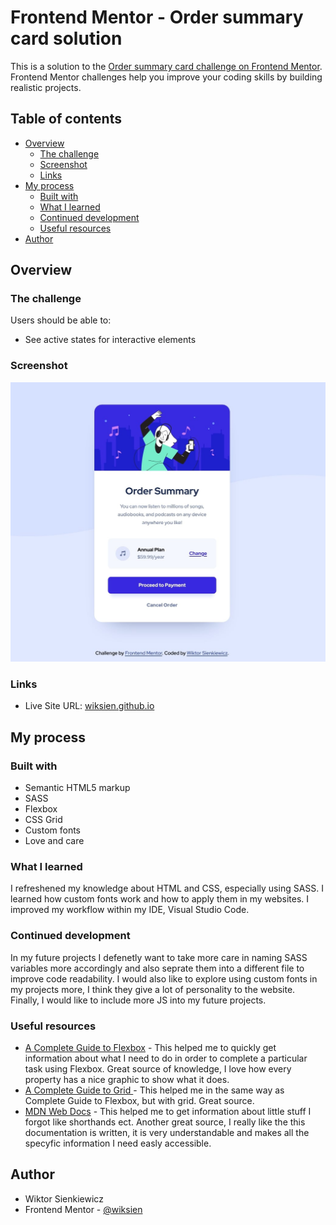 # Frontend Mentor - Order summary card solution

This is a solution to the [Order summary card challenge on Frontend Mentor](https://www.frontendmentor.io/challenges/order-summary-component-QlPmajDUj). Frontend Mentor challenges help you improve your coding skills by building realistic projects. 

## Table of contents

- [Overview](#overview)
  - [The challenge](#the-challenge)
  - [Screenshot](#screenshot)
  - [Links](#links)
- [My process](#my-process)
  - [Built with](#built-with)
  - [What I learned](#what-i-learned)
  - [Continued development](#continued-development)
  - [Useful resources](#useful-resources)
- [Author](#author)

## Overview

### The challenge

Users should be able to:

- See active states for interactive elements

### Screenshot

![](./screenshot.jpg)

### Links

<!-- - Solution URL: [Add solution URL here](https://your-solution-url.com) -->
- Live Site URL: [wiksien.github.io](https://wiksien.github.io/)

## My process

### Built with

- Semantic HTML5 markup
- SASS
- Flexbox
- CSS Grid
- Custom fonts
- Love and care

### What I learned

I refreshened my knowledge about HTML and CSS, especially using SASS. I learned how custom fonts work and how to apply them in my websites. I improved my workflow within my IDE, Visual Studio Code.

### Continued development

In my future projects I defenetly want to take more care in naming SASS variables more accordingly and also seprate them into a different file to improve code readability. I would also like to explore using custom fonts in my projects more, I think they give a lot of personality to the website. Finally, I would like to include more JS into my future projects.

### Useful resources

- [A Complete Guide to Flexbox](https://css-tricks.com/snippets/css/a-guide-to-flexbox/) - This helped me to quickly get information about what I need to do in order to complete a particular task using Flexbox. Great source of knowledge, I love how every property has a nice graphic to show what it does.
- [A Complete Guide to Grid ](https://css-tricks.com/snippets/css/complete-guide-grid/) - This helped me in the same way as Complete Guide to Flexbox, but with grid. Great source.
- [MDN Web Docs](https://developer.mozilla.org/en-US/) - This helped me to get information about little stuff I forgot like shorthands ect. Another great source, I really like the this documentation is written, it is very understandable and makes all the specyfic information I need easly accessible.

## Author

- Wiktor Sienkiewicz
- Frontend Mentor - [@wiksien](https://www.frontendmentor.io/profile/wiksien)